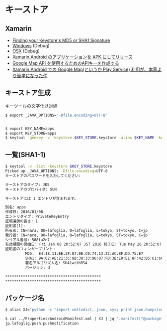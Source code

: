 # キーストア

## Xamarin

- [Finding your Keystore's MD5 or SHA1 Signature](http://developer.xamarin.com/guides/android/deployment,_testing,_and_metrics/MD5_SHA1)
- [Windows](http://developer.xamarin.com/guides/android/deployment,_testing,_and_metrics/MD5_SHA1/#Windows) (Debug)
- [OSX](http://developer.xamarin.com/guides/android/deployment,_testing,_and_metrics/MD5_SHA1/#OSX) (Debug)
- [Xamarin.Android のアプリケーションを APK にしてリリース
](http://www.xlsoft.com/jp/products/xamarin/publish_android.html)
- [Google Map API を使用するためのAPIキーを作成する](http://mattsudev.hatenablog.com/entry/2015/07/06/214407)
- [Xamarin.Android での Google Map(というか Play Service) 利用が、本家より簡単になった件](http://qiita.com/amay077/items/14191c808e9cac4eae2c)

## キーストア生成

キーツールの文字化け対処

~~~bash
$ export _JAVA_OPTIONS='-Dfile.encoding=UTF-8'
~~~

~~~bash

$ export KEY_NAME=apps
$ export KEY_STORE=apps
$ keytool -genkey -v -keystore $KEY_STORE.keystore -alias $KEY_NAME -keyalg RSA -keysize 2048 -validity 10000
~~~

## 一覧(SHA1-1)

~~~bash
$ keytool -v -list -keystore $KEY_STORE.keystore
Picked up _JAVA_OPTIONS: -Dfile.encoding=UTF-8
キーストアのパスワードを入力してください:  

キーストアのタイプ: JKS
キーストアのプロバイダ: SUN

キーストアには 1 エントリが含まれます。

別名: apps
作成日: 2016/01/08
エントリタイプ: PrivateKeyEntry
証明連鎖の長さ: 1
証明書[1]:
所有者: CN=nara, OU=lafoglia, O=lafoglia, L=tokyo, ST=tokyo, C=jp
発行者: CN=nara, OU=lafoglia, O=lafoglia, L=tokyo, ST=tokyo, C=jp
シリアル番号: 568fa2e7
有効期間の開始日: Fri Jan 08 20:52:07 JST 2016 終了日: Tue May 26 20:52:07 JST 2043
証明書のフィンガープリント:
         MD5:  E4:18:11:EE:3F:07:0E:C0:74:13:22:AC:8F:DD:75:E7
         SHA1: 9A:02:AE:21:3C:9B:38:33:96:07:FD:3B:E0:E1:8F:42:B5:61:6C:1B
         署名アルゴリズム名: SHA1withRSA
         バージョン: 3

*******************************************
*******************************************

~~~

## パッケージ名

~~~bash
$ alias XJ='python -c "import xmltodict, json, sys; print json.dumps(xmltodict.parse(sys.stdin));"'
~~~

~~~bash
$ cat ../Properties/AndroidManifest.xml | XJ | jq '.manifest["@package"]' -r
jp.lafoglig.push.pushnotification
~~~
